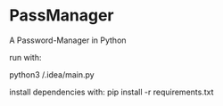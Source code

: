 # PassManager
A Password-Manager in Python

run with:

python3 /.idea/main.py

install dependencies with:
pip install -r requirements.txt
